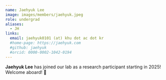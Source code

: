 ```yaml
---
name: Jaehyuk Lee
image: images/members/jaehyuk.jpeg
role: undergrad
aliases:
  - JH
links: 
  email: jaehyuk0101 (at) khu dot ac dot kr
  #home-page: https://jaehyuk.com
  #github: jaehyuk
  #orcid: 0000-0002-1042-0194
---
```


**Jaehyuk Lee** has joined our lab as a research participant starting in 2025! Welcome aboard! 🚀
